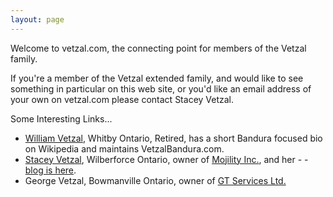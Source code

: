 ```yaml
---
layout: page
---
```


Welcome to vetzal.com, the connecting point for members of the Vetzal family.

If you're a member of the Vetzal extended family, and would like to see something in particular on this web site, or you'd like an email address of your own on vetzal.com please contact Stacey Vetzal.

Some Interesting Links...

- <a href="mailto:wvetzal@rogers.com">William Vetzal</a>, Whitby Ontario, Retired, has a short Bandura focused bio on Wikipedia and maintains VetzalBandura.com.
- <a href="mailto:stacey@vetzal.com">Stacey Vetzal</a>, Wilberforce Ontario, owner of <a href="https://mojility.ca">Mojility Inc.</a>, and her - - <a href="https://svetzal.wordpress.com">blog is here</a>.
- George Vetzal, Bowmanville Ontario, owner of <a href="http://www.gtservicesltd.ca">GT Services Ltd.</a>